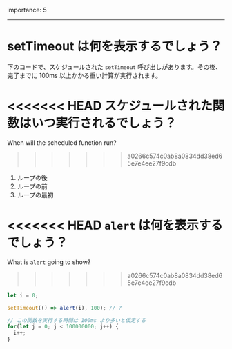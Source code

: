 importance: 5

---

# setTimeout は何を表示するでしょう？

下のコードで、スケジュールされた `setTimeout` 呼び出しがあります。その後、完了までに 100ms 以上かかる重い計算が実行されます。

<<<<<<< HEAD
スケジュールされた関数はいつ実行されるでしょう？
=======
When will the scheduled function run?
>>>>>>> a0266c574c0ab8a0834dd38ed65e7e4ee27f9cdb

1. ループの後
2. ループの前
3. ループの最初


<<<<<<< HEAD
`alert` は何を表示するでしょう？
=======
What is `alert` going to show?
>>>>>>> a0266c574c0ab8a0834dd38ed65e7e4ee27f9cdb

```js
let i = 0;

setTimeout(() => alert(i), 100); // ?

// この関数を実行する時間は 100ms より多いと仮定する
for(let j = 0; j < 100000000; j++) {
  i++;
}
```
